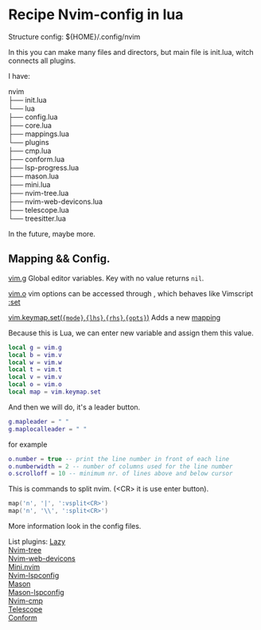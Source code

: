 
# Recipe Nvim-config in lua
Structure config:
${HOME}/.config/nvim

In this you can make many files and directors, but main file is init.lua, witch connects all plugins.

I have:


nvim<br>
├── init.lua<br>
└── lua<br>
    ├── config.lua<br>
<Tab>├── core.lua<br>
    ├── mappings.lua<br>
    └── plugins<br>
        ├── cmp.lua<br>
        ├── conform.lua<br>
        ├── lsp-progress.lua<br>
        ├── mason.lua<br>
        ├── mini.lua<br>
        ├── nvim-tree.lua<br>
        ├── nvim-web-devicons.lua<br>
        ├── telescope.lua<br>
        └── treesitter.lua<br>

In the future, maybe more.

## Mapping && Config.

[vim.g](https://neovim.io/doc/user/lua.html#vim.g) Global  editor variables. Key with no value returns `nil`.

[vim.o](https://neovim.io/doc/user/lua.html#vim.o) vim options can be accessed through , which behaves like Vimscript [:set](https://neovim.io/doc/user/quickref.html#option-list)

[vim.keymap.set(`{mode}`,`{lhs}`,`{rhs}`,`{opts}`)](https://neovim.io/doc/user/lua.html#vim.keymap.set()) Adds a new [mapping](https://neovim.io/doc/user/map.html#mapping)

Because this is Lua, we can enter new variable and assign them this value.

``` lua
local g = vim.g
local b = vim.v
local w = vim.w
local t = vim.t
local v = vim.v
local o = vim.o
local map = vim.keymap.set
```

And then we will do, it's a leader button.

```lua
g.mapleader = " "
g.maplocalleader = " "
```

for example
``` lua
o.number = true -- print the line number in front of each line
o.numberwidth = 2 -- number of columns used for the line number
o.scrolloff = 10 -- minimum nr. of lines above and below cursor
```

This is commands to split nvim. (\<CR> it is use enter button).
``` lua
map('n', '|', ':vsplit<CR>')
map('n', '\\', ':split<CR>')
```

More information look in the config files.

List plugins:
[Lazy](https://github.com/folke/lazy.nvim)<br>
[Nvim-tree](https://github.com/nvim-tree/nvim-tree.lua)<br>
[Nvim-web-devicons](https://github.com/nvim-tree/nvim-web-devicons)<br>
[Mini.nvim](https://github.com/echasnovski/mini.nvim?tab=readme-ov-file#installation)<br>
[Nvim-lspconfig](https://github.com/neovim/nvim-lspconfig)<br>
[Mason](https://github.com/williamboman/mason.nvim)<br>
[Mason-lspconfig](https://github.com/williamboman/mason-lspconfig.nvim) <br>
[Nvim-cmp](https://github.com/hrsh7th/nvim-cmp)<br>
[Telescope](https://github.com/nvim-telescope/telescope.nvim)<br>
[Conform](https://github.com/stevearc/conform.nvim)<br>







